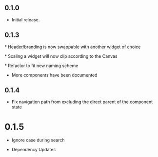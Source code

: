 ## 0.1.0

* Initial release.

## 0.1.3

* Header/branding is now swappable with another widget of choice

* Scaling a widget will now clip according to the Canvas

* Refactor to fit new naming scheme

* More components have been documented

## 0.1.4

* Fix navigation path from excluding the direct parent of the component state

# 0.1.5

* Ignore case during search

* Dependency Updates
